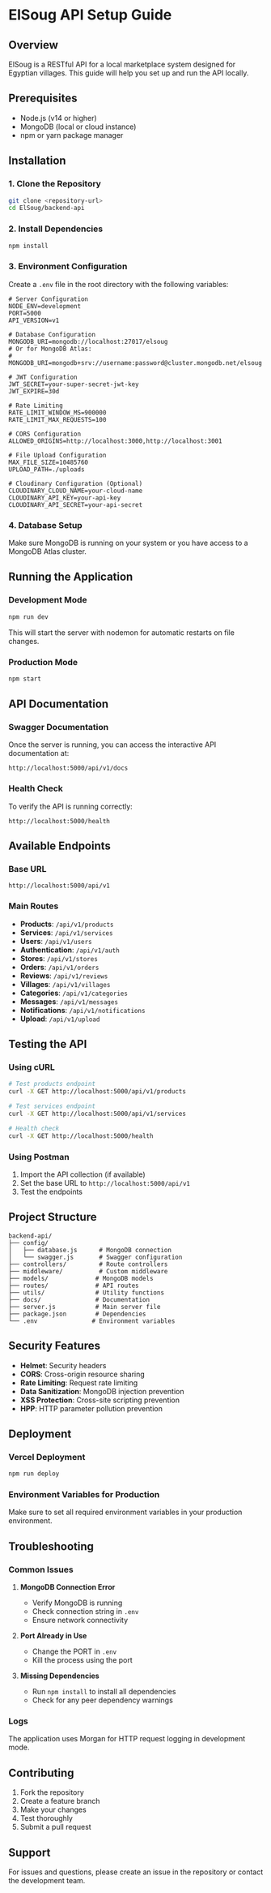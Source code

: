 # ElSoug API Setup Guide

## Overview
ElSoug is a RESTful API for a local marketplace system designed for Egyptian villages. This guide will help you set up and run the API locally.

## Prerequisites
- Node.js (v14 or higher)
- MongoDB (local or cloud instance)
- npm or yarn package manager

## Installation

### 1. Clone the Repository
```bash
git clone <repository-url>
cd ElSoug/backend-api
```

### 2. Install Dependencies
```bash
npm install
```

### 3. Environment Configuration
Create a `.env` file in the root directory with the following variables:

```env
# Server Configuration
NODE_ENV=development
PORT=5000
API_VERSION=v1

# Database Configuration
MONGODB_URI=mongodb://localhost:27017/elsoug
# Or for MongoDB Atlas:
# MONGODB_URI=mongodb+srv://username:password@cluster.mongodb.net/elsoug

# JWT Configuration
JWT_SECRET=your-super-secret-jwt-key
JWT_EXPIRE=30d

# Rate Limiting
RATE_LIMIT_WINDOW_MS=900000
RATE_LIMIT_MAX_REQUESTS=100

# CORS Configuration
ALLOWED_ORIGINS=http://localhost:3000,http://localhost:3001

# File Upload Configuration
MAX_FILE_SIZE=10485760
UPLOAD_PATH=./uploads

# Cloudinary Configuration (Optional)
CLOUDINARY_CLOUD_NAME=your-cloud-name
CLOUDINARY_API_KEY=your-api-key
CLOUDINARY_API_SECRET=your-api-secret
```

### 4. Database Setup
Make sure MongoDB is running on your system or you have access to a MongoDB Atlas cluster.

## Running the Application

### Development Mode
```bash
npm run dev
```
This will start the server with nodemon for automatic restarts on file changes.

### Production Mode
```bash
npm start
```

## API Documentation

### Swagger Documentation
Once the server is running, you can access the interactive API documentation at:
```
http://localhost:5000/api/v1/docs
```

### Health Check
To verify the API is running correctly:
```
http://localhost:5000/health
```

## Available Endpoints

### Base URL
```
http://localhost:5000/api/v1
```

### Main Routes
- **Products**: `/api/v1/products`
- **Services**: `/api/v1/services`
- **Users**: `/api/v1/users`
- **Authentication**: `/api/v1/auth`
- **Stores**: `/api/v1/stores`
- **Orders**: `/api/v1/orders`
- **Reviews**: `/api/v1/reviews`
- **Villages**: `/api/v1/villages`
- **Categories**: `/api/v1/categories`
- **Messages**: `/api/v1/messages`
- **Notifications**: `/api/v1/notifications`
- **Upload**: `/api/v1/upload`

## Testing the API

### Using cURL
```bash
# Test products endpoint
curl -X GET http://localhost:5000/api/v1/products

# Test services endpoint
curl -X GET http://localhost:5000/api/v1/services

# Health check
curl -X GET http://localhost:5000/health
```

### Using Postman
1. Import the API collection (if available)
2. Set the base URL to `http://localhost:5000/api/v1`
3. Test the endpoints

## Project Structure
```
backend-api/
├── config/
│   ├── database.js      # MongoDB connection
│   └── swagger.js       # Swagger configuration
├── controllers/         # Route controllers
├── middleware/          # Custom middleware
├── models/             # MongoDB models
├── routes/             # API routes
├── utils/              # Utility functions
├── docs/               # Documentation
├── server.js           # Main server file
├── package.json        # Dependencies
└── .env               # Environment variables
```

## Security Features
- **Helmet**: Security headers
- **CORS**: Cross-origin resource sharing
- **Rate Limiting**: Request rate limiting
- **Data Sanitization**: MongoDB injection prevention
- **XSS Protection**: Cross-site scripting prevention
- **HPP**: HTTP parameter pollution prevention

## Deployment

### Vercel Deployment
```bash
npm run deploy
```

### Environment Variables for Production
Make sure to set all required environment variables in your production environment.

## Troubleshooting

### Common Issues

1. **MongoDB Connection Error**
   - Verify MongoDB is running
   - Check connection string in `.env`
   - Ensure network connectivity

2. **Port Already in Use**
   - Change the PORT in `.env`
   - Kill the process using the port

3. **Missing Dependencies**
   - Run `npm install` to install all dependencies
   - Check for any peer dependency warnings

### Logs
The application uses Morgan for HTTP request logging in development mode.

## Contributing
1. Fork the repository
2. Create a feature branch
3. Make your changes
4. Test thoroughly
5. Submit a pull request

## Support
For issues and questions, please create an issue in the repository or contact the development team.